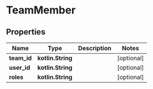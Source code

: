 
# TeamMember

## Properties
Name | Type | Description | Notes
------------ | ------------- | ------------- | -------------
**team_id** | **kotlin.String** |  |  [optional]
**user_id** | **kotlin.String** |  |  [optional]
**roles** | **kotlin.String** |  |  [optional]



